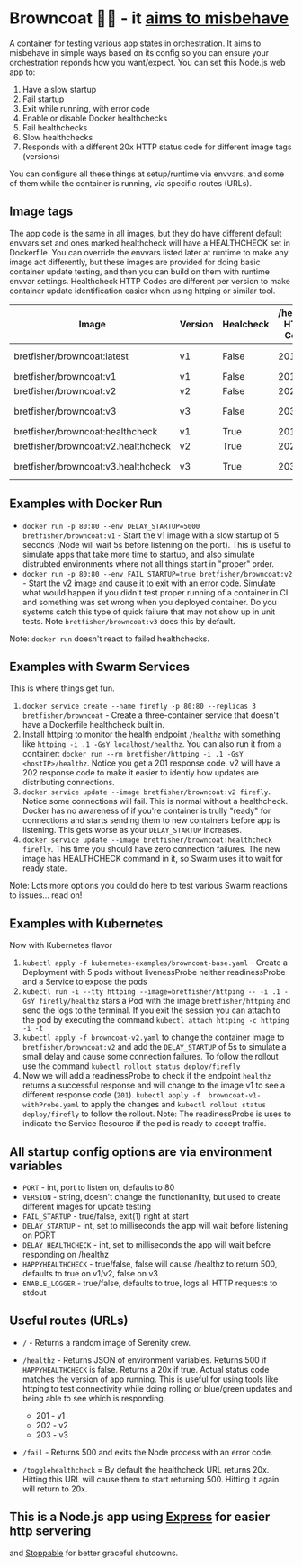 # Browncoat 🚀🤠 - it [aims to misbehave](https://www.youtube.com/watch?v=1VR3Av9qfZc)

A container for testing various app states in orchestration. It aims to 
misbehave in simple ways based on its config so you can ensure your 
orchestration reponds how you want/expect. You can set this Node.js web app to:

1. Have a slow startup
1. Fail startup
1. Exit while running, with error code
1. Enable or disable Docker healthchecks
1. Fail healthchecks
1. Slow healthchecks
1. Responds with a different 20x HTTP status code for different image tags (versions)

You can configure all these things at setup/runtime via envvars, and some of them while the 
container is running, via specific routes (URLs).

## Image tags

The app code is the same in all images, but they do have different default envvars set and ones
marked healthcheck will have a HEALTHCHECK set in Dockerfile. You can override the envvars listed 
later at runtime to make any image act differently, but these images are provided for doing basic
container update testing, and then you can build on them with runtime envvar settings. Healthcheck 
HTTP Codes are different per version to make container update identification easier when using httping
or similar tool.

|Image|Version|Healcheck|/healthz HTTP Code|Note|
|---|---|---|---|---|
|bretfisher/browncoat:latest|v1|False|201|Identical to v1|
|bretfisher/browncoat:v1|v1|False|201|   |
|bretfisher/browncoat:v2|v2|False|202|  |
|bretfisher/browncoat:v3|v3|False|203|Fails on start|
|bretfisher/browncoat:healthcheck|v1|True|201|   |
|bretfisher/browncoat:v2.healthcheck|v2|True|202|   |
|bretfisher/browncoat:v3.healthcheck|v3|True|203|Healthcheck returns 500|

## Examples with Docker Run

- `docker run -p 80:80 --env DELAY_STARTUP=5000 bretfisher/browncoat:v1` - Start the v1 image
with a slow startup of 5 seconds (Node will wait 5s before listening on the port). This is useful
to simulate apps that take more time to startup, and also simulate distrubted environments 
where not all things start in "proper" order.
- `docker run -p 80:80 --env FAIL_STARTUP=true bretfisher/browncoat:v2` - Start the v2 image and cause
it to exit with an error code. Simulate what would happen if you didn't test proper running of a 
container in CI and something was set wrong when you deployed container. Do you systems catch this type
of quick failure that may not show up in unit tests. Note `bretfisher/browncoat:v3` does this by default.

Note: `docker run` doesn't react to failed healthchecks.


## Examples with Swarm Services

This is where things get fun.

1. `docker service create --name firefly -p 80:80 --replicas 3 bretfisher/browncoat` - Create a three-container
service that doesn't have a Dockerfile healthcheck built in.
1. Install httping to monitor the health endpoint `/healthz` with something like 
`httping -i .1 -GsY localhost/healthz`. You can also run it from a container: 
`docker run --rm bretfisher/httping -i .1 -GsY <hostIP>/healthz`. Notice you get a 201 response code. v2 
will have a 202 response code to make it easier to identiy how updates are distributing connections.
1. `docker service update --image bretfisher/browncoat:v2 firefly`. Notice some connections will fail. This is 
normal without a healthcheck. Docker has no awareness of if you're container is trully "ready" for connections and 
starts sending them to new containers before app is listening. This gets worse as your `DELAY_STARTUP` increases.
1. `docker service update --image bretfisher/browncoat:healthcheck firefly`. This time you should have zero
connection failures. The new image has HEALTHCHECK command in it, so Swarm uses it to wait for ready state.

Note: Lots more options you could do here to test various Swarm reactions to issues... read on!

## Examples with Kubernetes

Now with Kubernetes flavor

1. `kubectl apply -f kubernetes-examples/browncoat-base.yaml` - Create a Deployment with 5 pods without livenessProbe neither readinessProbe and a Service to expose the pods
2. `kubectl run -i --tty httping --image=bretfisher/httping -- -i .1 -GsY firefly/healthz` stars a Pod with the image `bretfisher/httping` and send the logs to the terminal. If you exit the session you can attach to the pod by executing the command `kubectl attach httping -c httping -i -t`
3. `kubectl apply -f browncoat-v2.yaml` to change the container image to `bretfisher/browncoat:v2` and add the `DELAY_STARTUP` of 5s to simulate a small delay and cause some connection failures. To follow the rollout use the command `kubectl rollout status deploy/firefly`
4. Now we will add a readinessProbe to check if the endpoint `healthz` returns a successful response and will change to the image v1 to see a different response code (`201`). 
`kubectl apply -f  browncoat-v1-withProbe.yaml` to apply the changes and `kubectl rollout status deploy/firefly` to follow the rollout. Note: The readinessProbe is uses to indicate the Service Resource if the pod is ready to accept traffic. 
## All startup config options are via environment variables

- `PORT` - int, port to listen on, defaults to 80
- `VERSION` - string, doesn't change the functionanlity, but used to create different images for update testing
- `FAIL_STARTUP` - true/false, exit(1) right at start
- `DELAY_STARTUP` - int, set to milliseconds the app will wait before listening on PORT
- `DELAY_HEALTHCHECK` - int, set to milliseconds the app will wait before responding on /healthz
- `HAPPYHEALTHCHECK` - true/false, false will cause /healthz to return 500, defaults to true on v1/v2, false on v3
- `ENABLE_LOGGER` - true/false, defaults to true, logs all HTTP requests to stdout

## Useful routes (URLs)

- `/` - Returns a random image of Serenity crew.

- `/healthz` - Returns JSON of environment variables. Returns 500 if `HAPPYHEALTHCHECK` is false.
Returns a 20x if true. Actual status code matches the version of app running. This is useful for using 
tools like httping to test connectivity while doing rolling or blue/green updates and being able to see
which is responding.
  - 201 - v1
  - 202 - v2
  - 203 - v3

- `/fail` - Returns 500 and exits the Node process with an error code.

- `/togglehealthcheck` = By default the healthcheck URL returns 20x. 
Hitting this URL will cause them to start returning 500. 
Hitting it again will return to 20x.

## This is a Node.js app using [Express](https://expressjs.com/) for easier http servering 
and [Stoppable](https://github.com/hunterloftis/stoppable) for better graceful shutdowns.
